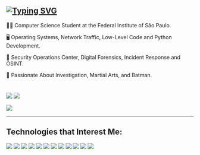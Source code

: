 [![Typing SVG](https://readme-typing-svg.demolab.com/?font=Fira+Code&pause=1000&color=F7F7F7&width=435&lines=Hey,+i'm+André+Lyra+🇧🇷)](https://git.io/typing-svg)
---------------------------------------------------------------------------------------------------------------------------------------

🕵️‍♂️ Computer Science Student at the Federal Institute of São Paulo.

🖥️ Operating Systems, Network Traffic, Low-Level Code and Python Development.

🔏 Security Operations Center, Digital Forensics, Incident Response and OSINT.

🦇 Passionate About Investigation, Martial Arts, and Batman.

#
<p align="left">
<a href="https://www.linkedin.com/in/andrelfmp3/"><img src="https://img.shields.io/badge/linkedin-%23000000?style=for-the-badge&logoColor=F2F2F2&logo=linkedin"/></a>
<a href="https://www.instagram.com/andrelfmp3/"><img src="https://img.shields.io/badge/instagram-B07219?style=for-the-badge&logoColor=&logo=instagram"/></a>


![](https://github-readme-stats.vercel.app/api/top-langs/?username=andrelfmp3&theme=great-gatsby&hide_border=false&include_all_commits=false&count_private=false&layout=compact)

-----------------------------------------




## Technologies that Interest Me:

<p align="left">
<img src="https://img.shields.io/badge/python-%23000000?logo=python&style=for-the-badge&logoColor=F2F2F2"/>
<img src="https://img.shields.io/badge/golang-B07219?logo=go&style=for-the-badge&logoColor=F2F2F2"/>
<img src="https://img.shields.io/badge/bash-%23000000.svg?style=for-the-badge&logo=gnu-bash&logoColor=white"/>
<img src="https://img.shields.io/badge/django-B07219?logo=django&style=for-the-badge&logoColor=F2F2F2"/>
<img src="https://img.shields.io/badge/LetsDefend-%23000000?logo=letsdefend&style=for-the-badge&logoColor=F2F2F2"/>
<img src="https://img.shields.io/badge/blackarch-B07219?logo=archlinux&style=for-the-badge&logoColor=F2F2F2"/>
<img src="https://img.shields.io/badge/mongodb-%23000000?logo=mongodb&style=for-the-badge&logoColor=F2F2F2"/>
<img src="https://img.shields.io/badge/kali-B07219?logo=kalilinux&style=for-the-badge&logoColor=F2F2F2"/>
<img src="https://img.shields.io/badge/TryHackMe-%23000000?logo=tryhackme&style=for-the-badge&logoColor=F2F2F2"/>
<img src="https://img.shields.io/badge/wazuh-B07219.svg?style=for-the-badge&logo=wazuh&logoColor=F2F2F2" />
<img src="https://img.shields.io/badge/cisco-%23000000?logo=cisco&style=for-the-badge&logoColor=F2F2F2"/>
<img src="https://img.shields.io/badge/proton-B07219.svg?style=for-the-badge&logo=proton&logoColor=F2F2F2" />



